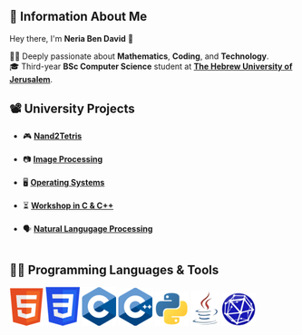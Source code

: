 ## 🙇 Information About Me 

Hey there, I'm **Neria Ben David** 👋  


👨‍🔬 Deeply passionate about **Mathematics**, **Coding**, and **Technology**.   
🎓 Third-year **BSc Computer Science** student at **[The Hebrew University of Jerusalem](https://en.huji.ac.il/)**.
##

<!--## 💻 Personal Projects --> 

## 📽️ University Projects  
-  🎮 [**Nand2Tetris**](https://github.com/neriabd/Nand2Tetris)<br><br>
-  📷 [**Image Processing**](https://github.com/neriabd/ImageProcessing)<br><br>
-  🖥️ [**Operating Systems**](https://github.com/neriabd/OperatingSystems)<br><br>
-  ⏳ [**Workshop in C & C++**](https://github.com/neriabd/Workshop-C-CPP)<br><br>
-  🗣️ [**Natural Langugage Processing**](https://github.com/neriabd/Natural-Language-Processing)<br><br>
##
## 👨‍💻 Programming Languages & Tools

[![HTML Icon](logos/html.png)](https://en.wikipedia.org/wiki/HTML)
[![CSS Icon](logos/css.png)](https://en.wikipedia.org/wiki/CSS)
[![C Icon](logos/c.png)](https://en.wikipedia.org/wiki/C_(programming_language))
[![CPP Icon](logos/cpp.png)](https://en.wikipedia.org/wiki/C%2B%2B)
[![Python Icon](logos/python.png)](https://www.python.org)
[![Java Icon](logos/java.png)](https://www.java.com)
[![Sage Icon](logos/sage.png)](https://www.sagemath.org)




<!--
**neriabd/neriabd** is a ✨ _special_ ✨ repository because its `README.md` (this file) appears on your GitHub profile.

Here are some ideas to get you started:

- 🔭 I’m currently working on ...
- 🌱 I’m currently learning ...
- 👯 I’m looking to collaborate on ...
- 🤔 I’m looking for help with ...
- 💬 Ask me about ...
- 📫 How to reach me: ...
- 😄 Pronouns: ...
- ⚡ Fun fact: ...
-->
